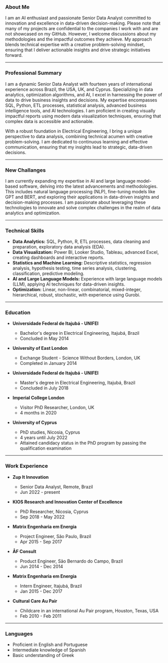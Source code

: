 ### About Me

I am an AI enthusiast and passionate Senior Data Analyst committed to innovation and excellence in data-driven decision-making. Please note that many of my projects are confidential to the companies I work with and are not showcased on my GitHub. However, I welcome discussions about my methodologies and the impactful outcomes they achieve. My approach blends technical expertise with a creative problem-solving mindset, ensuring that I deliver actionable insights and drive strategic initiatives forward.

---

### Professional Summary

I am a dynamic Senior Data Analyst with fourteen years of international experience across Brazil, the USA, UK, and Cyprus. Specializing in data analytics, optimization algorithms, and AI, I excel in harnessing the power of data to drive business insights and decisions. My expertise encompasses SQL, Python, ETL processes, statistical analysis, advanced business intelligence tools, and AI technologies. I am proficient in creating visually impactful reports using modern data visualization techniques, ensuring that complex data is accessible and actionable.

With a robust foundation in Electrical Engineering, I bring a unique perspective to data analysis, combining technical acumen with creative problem-solving. I am dedicated to continuous learning and effective communication, ensuring that my insights lead to strategic, data-driven decisions.

---

### New Challanges

I am currently expanding my expertise in AI and large language model-based software, delving into the latest advancements and methodologies. This includes natural language processing (NLP), fine-tuning models like GPT and BERT, and exploring their applications in data-driven insights and decision-making processes. I am passionate about leveraging these technologies to innovate and solve complex challenges in the realm of data analytics and optimization.

---

### Technical Skills

- **Data Analytics:** SQL, Python, R, ETL processes, data cleaning and preparation, exploratory data analysis (EDA).
- **Data Visualization:** Power BI, Looker Studio, Tableau, advanced Excel, creating dashboards and interactive reports.
- **Statistics and Machine Learning:** Descriptive statistics, regression analysis, hypothesis testing, time series analysis, clustering, classification, predictive modeling.
- **AI and Large Language Models:** Experience with large language models (LLM), applying AI techniques for data-driven insights.
- **Optimization:** Linear, non-linear, combinatorial, mixed-integer, hierarchical, robust, stochastic, with experience using Gurobi.

---

### Education

- **Universidade Federal de Itajubá - UNIFEI**
  - Bachelor's degree in Electrical Engineering, Itajubá, Brazil
  - Concluded in May 2014

- **University of East London**
  - Exchange Student - Science Without Borders, London, UK
  - Completed in January 2014

- **Universidade Federal de Itajubá - UNIFEI**
  - Master's degree in Electrical Engineering, Itajubá, Brazil
  - Concluded in July 2018

- **Imperial College London**
  - Visitor PhD Researcher, London, UK
  - 4 months in 2020

- **University of Cyprus**
  - PhD studies, Nicosia, Cyprus
  - 4 years until July 2022
  - Attained candidacy status in the PhD program by passing the qualification examination

---

### Work Experience

- **Zup It Innovation**
  - Senior Data Analyst, Remote, Brazil
  - Jun 2022 - present

- **KIOS Research and Innovation Center of Excellence**
  - PhD Researcher, Nicosia, Cyprus
  - Sep 2018 - May 2022

- **Matrix Engenharia em Energia**
  - Project Engineer, São Paulo, Brazil
  - Apr 2015 - Sep 2017

- **ÅF Consult**
  - Product Engineer, São Bernardo do Campo, Brazil
  - Jun 2014 - Dec 2014

- **Matrix Engenharia em Energia**
  - Intern Engineer, Itajubá, Brazil
  - Jan 2015 - Dec 2017

- **Cultural Care Au Pair**
  - Childcare in an international Au Pair program, Houston, Texas, USA
  - Feb 2010 - Feb 2011

---

### Languages

- Proficient in English and Portuguese
- Intermediate knowledge of Spanish
- Basic understanding of Greek

